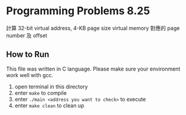 # Programming Problems 8.25
計算 32-bit virtual address, 4-KB page size virtual memory 對應的 page number 及 offset

## How to Run
This file was written in C language. Please make sure your environment work well with gcc.

1. open terminal in this directory
2. enter `make` to compile
3. enter `./main <address you want to check>` to execute
4. enter `make clean` to clean up